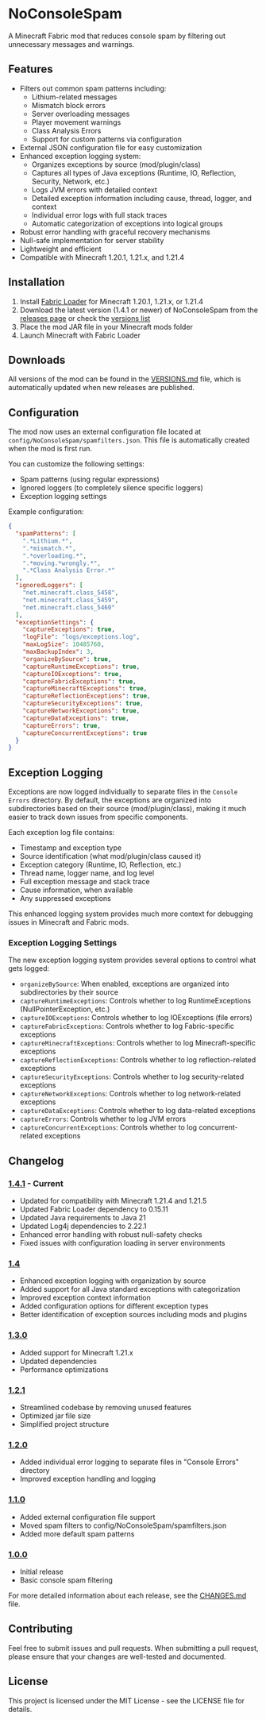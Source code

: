 # NoConsoleSpam

A Minecraft Fabric mod that reduces console spam by filtering out unnecessary messages and warnings.

## Features

- Filters out common spam patterns including:
  - Lithium-related messages
  - Mismatch block errors
  - Server overloading messages
  - Player movement warnings
  - Class Analysis Errors
  - Support for custom patterns via configuration
- External JSON configuration file for easy customization
- Enhanced exception logging system:
  - Organizes exceptions by source (mod/plugin/class)
  - Captures all types of Java exceptions (Runtime, IO, Reflection, Security, Network, etc.)
  - Logs JVM errors with detailed context
  - Detailed exception information including cause, thread, logger, and context
  - Individual error logs with full stack traces
  - Automatic categorization of exceptions into logical groups
- Robust error handling with graceful recovery mechanisms
- Null-safe implementation for server stability
- Lightweight and efficient
- Compatible with Minecraft 1.20.1, 1.21.x, and 1.21.4

## Installation

1. Install [Fabric Loader](https://fabricmc.net/use/) for Minecraft 1.20.1, 1.21.x, or 1.21.4
2. Download the latest version (1.4.1 or newer) of NoConsoleSpam from the [releases page](https://github.com/MichaJDev/NoConsoleSpam/releases) or check the [versions list](VERSIONS.md)
3. Place the mod JAR file in your Minecraft mods folder
4. Launch Minecraft with Fabric Loader

## Downloads

All versions of the mod can be found in the [VERSIONS.md](VERSIONS.md) file, which is automatically updated when new releases are published.

## Configuration

The mod now uses an external configuration file located at `config/NoConsoleSpam/spamfilters.json`. This file is automatically created when the mod is first run.

You can customize the following settings:
- Spam patterns (using regular expressions)
- Ignored loggers (to completely silence specific loggers)
- Exception logging settings

Example configuration:

```json
{
  "spamPatterns": [
    ".*Lithium.*",
    ".*mismatch.*",
    ".*overloading.*",
    ".*moving.*wrongly.*",
    ".*Class Analysis Error.*"
  ],
  "ignoredLoggers": [
    "net.minecraft.class_5458",
    "net.minecraft.class_5459",
    "net.minecraft.class_5460"
  ],
  "exceptionSettings": {
    "captureExceptions": true,
    "logFile": "logs/exceptions.log",
    "maxLogSize": 10485760,
    "maxBackupIndex": 3,
    "organizeBySource": true,
    "captureRuntimeExceptions": true,
    "captureIOExceptions": true,
    "captureFabricExceptions": true,
    "captureMinecraftExceptions": true,
    "captureReflectionExceptions": true,
    "captureSecurityExceptions": true,
    "captureNetworkExceptions": true,
    "captureDataExceptions": true,
    "captureErrors": true,
    "captureConcurrentExceptions": true
  }
}
```

## Exception Logging

Exceptions are now logged individually to separate files in the `Console Errors` directory. By default, the exceptions are organized into subdirectories based on their source (mod/plugin/class), making it much easier to track down issues from specific components.

Each exception log file contains:
- Timestamp and exception type
- Source identification (what mod/plugin/class caused it)
- Exception category (Runtime, IO, Reflection, etc.)
- Thread name, logger name, and log level
- Full exception message and stack trace
- Cause information, when available
- Any suppressed exceptions

This enhanced logging system provides much more context for debugging issues in Minecraft and Fabric mods.

### Exception Logging Settings

The new exception logging system provides several options to control what gets logged:

- `organizeBySource`: When enabled, exceptions are organized into subdirectories by their source
- `captureRuntimeExceptions`: Controls whether to log RuntimeExceptions (NullPointerException, etc.)
- `captureIOExceptions`: Controls whether to log IOExceptions (file errors)
- `captureFabricExceptions`: Controls whether to log Fabric-specific exceptions
- `captureMinecraftExceptions`: Controls whether to log Minecraft-specific exceptions
- `captureReflectionExceptions`: Controls whether to log reflection-related exceptions
- `captureSecurityExceptions`: Controls whether to log security-related exceptions
- `captureNetworkExceptions`: Controls whether to log network-related exceptions
- `captureDataExceptions`: Controls whether to log data-related exceptions
- `captureErrors`: Controls whether to log JVM errors
- `captureConcurrentExceptions`: Controls whether to log concurrent-related exceptions

## Changelog

### [1.4.1](CHANGES.md#141) - Current
- Updated for compatibility with Minecraft 1.21.4 and 1.21.5
- Updated Fabric Loader dependency to 0.15.11
- Updated Java requirements to Java 21
- Updated Log4j dependencies to 2.22.1
- Enhanced error handling with robust null-safety checks
- Fixed issues with configuration loading in server environments

### [1.4](CHANGES.md#14)
- Enhanced exception logging with organization by source
- Added support for all Java standard exceptions with categorization
- Improved exception context information
- Added configuration options for different exception types
- Better identification of exception sources including mods and plugins

### [1.3.0](CHANGES.md#130)
- Added support for Minecraft 1.21.x
- Updated dependencies
- Performance optimizations

### [1.2.1](CHANGES.md#121)
- Streamlined codebase by removing unused features
- Optimized jar file size
- Simplified project structure

### [1.2.0](CHANGES.md#120)
- Added individual error logging to separate files in "Console Errors" directory
- Improved exception handling and logging

### [1.1.0](CHANGES.md#110)
- Added external configuration file support
- Moved spam filters to config/NoConsoleSpam/spamfilters.json
- Added more default spam patterns

### [1.0.0](CHANGES.md#100)
- Initial release
- Basic console spam filtering

For more detailed information about each release, see the [CHANGES.md](CHANGES.md) file.

## Contributing

Feel free to submit issues and pull requests. When submitting a pull request, please ensure that your changes are well-tested and documented.

## License

This project is licensed under the MIT License - see the LICENSE file for details. 